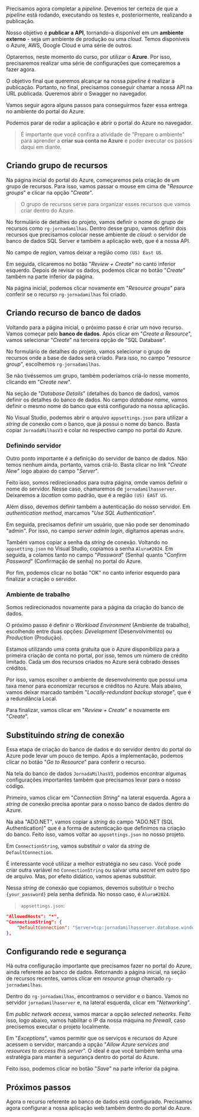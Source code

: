 ﻿Precisamos agora completar a *pipeline*. Devemos ter certeza de que a *pipeline* está rodando, executando os testes e, posteriormente, realizando a publicação.

Nosso objetivo é **publicar a API**, tornando-a disponível em um **ambiente externo** - seja um ambiente de produção ou uma *cloud*. Temos disponíveis o Azure, AWS, Google Cloud e uma série de outros.

Optaremos, neste momento do curso, por utilizar o **Azure**. Por isso, precisaremos realizar uma série de configurações que começaremos a fazer agora.

O objetivo final que queremos alcançar na nossa *pipeline* é realizar a publicação. Portanto, no final, precisamos conseguir chamar a nossa API na URL publicada. Queremos abrir o Swagger no navegador.

Vamos seguir agora alguns passos para conseguirmos fazer essa entrega no ambiente do portal do Azure.

Podemos parar de rodar a aplicação e abrir o portal do Azure no navegador.

> É importante que você confira a atividade de "Prepare o ambiente" para aprender a **criar sua conta no Azure** e poder executar os passos daqui em diante.

## Criando grupo de recursos

Na página inicial do portal do Azure, começaremos pela criação de um grupo de recursos. Para isso, vamos passar o mouse em cima de "*Resource groups*" e clicar na opção "*Create*".

> O grupo de recursos serve para organizar esses recursos que vamos criar dentro do Azure.

No formulário de detalhes do projeto, vamos definir o nome do grupo de recursos como `rg-jornadamilhas`. Dentro desse grupo, vamos definir dois recursos que precisamos colocar nesse ambiente de *cloud*: o servidor de banco de dados SQL Server e também a aplicação web, que é a nossa API.

No campo de *region*, vamos deixar a região como `(US) East US`.

Em seguida, clicaremos no botão "*Review + Create*" no canto inferior esquerdo. Depois de revisar os dados, podemos clicar no botão "*Create*" também na parte inferior da página.

Na página inicial, podemos clicar novamente em "*Resource groups*" para conferir se o recurso `rg-jornadamilhas` foi criado.

## Criando recurso de banco de dados

Voltando para a página inicial, o próximo passo é criar um novo recurso. Vamos começar pelo **banco de dados**. Após clicar em "*Create a Resource*", vamos selecionar "*Create*" na terceira opção de "SQL Database".

No formulário de detalhes do projeto, vamos selecionar o grupo de recursos onde a base de dados será criado. Para isso, no campo "*resource group*", escolhemos `rg-jornadamilhas`. 

Se não tivéssemos um grupo, também poderíamos criá-lo nesse momento, clicando em "*Create new*".

Na seção de "*Database Details*" (detalhes do banco de dados), vamos definir os detalhes do banco de dados. No campo *database name*, vamos definir o mesmo nome do banco que está configurado na nossa aplicação.

No Visual Studio, podemos abrir o arquivo `appsettings.json` para utilizar a *string* de conexão com o banco, que já possui o nome do banco. Basta copiar `JornadaMilhasV3` e colar no respectivo campo no portal do Azure.

### Definindo servidor

Outro ponto importante é a definição do servidor de banco de dados. Não temos nenhum ainda, portanto, vamos criá-lo. Basta clicar no link "*Create New*" logo abaixo do campo "*Server*".

Feito isso, somos redirecionados para outra página, omde vamos definir o nome do servidor. Nesse caso, chamaremos de `jornadamilhasserver`. Deixaremos a *location* como padrão, que é a região `(US) EAST US`.

Além disso, devemos definir também a autenticação do nosso servidor. Em *authentication method*, marcamos "*Use SQL Authentication*".

Em seguida, precisamos definir um usuário, que não pode ser denominado "admin". Por isso, no campo *server admin login*, digitamos apenas `andre`.

Também vamos copiar a senha da *string* de conexão. Voltando no `appsetting.json` no Visual Studio, copiamos a senha `Alura#2024`. Em seguida, a colamos tanto no campo "*Password*" (Senha) quanto "*Confirm Password*" (Confirmação de senha) no portal do Azure. 

Por fim, podemos clicar no botão "OK" no canto inferior esquerdo para finalizar a criação o servidor.

### Ambiente de trabalho

Somos redirecionados novamente para a página da criação do banco de dados.

O próximo passo é definir o *Workload Environment* (Ambiente de trabalho), escolhendo entre duas opções: *Development* (Desenvolvimento) ou *Production* (Produção).

Estamos utilizando uma conta gratuita que o Azure disponibiliza para a primeira criação de conta no portal, por isso, temos um número de crédito limitado. Cada um dos recursos criados no Azure será cobrado desses créditos.

Por isso, vamos escolher o ambiente de desenvolvimento que possui uma taxa menor para economizar recursos e créditos no Azure. Mais abaixo, vamos deixar marcado também "*Locally-redundant backup storage*", que é a redundância Local.

Para finalizar, vamos clicar em "*Review + Create*" e novamente em "*Create*".

## Substituindo *string* de conexão

Essa etapa de criação do banco de dados e do servidor dentro do portal do Azure pode levar um pouco de tempo. Após a implementação, podemos clicar no botão "*Go to Resource*" para conferir o recurso.

Na tela do banco de dados `JornadaMilhasV3`, podemos encontrar algumas configurações importantes também que precisamos levar para o nosso código.

Primeiro, vamos clicar em "*Connection String*" na lateral esquerda. Agora a *string* de conexão precisa apontar para o nosso banco de dados dentro do Azure. 

Na aba "ADO.NET", vamos copiar a *string* do campo "ADO.NET (SQL Authentication)" que é a forma de autenticação que definimos na criação do banco. Feito isso, vamos voltar ao `appsettings.json` no nosso projeto.

Em `ConnectionString`, vamos substituir o valor da *string* de `DefaultConnection`.

É interessante você utilizar a melhor estratégia no seu caso. Você pode criar outra variável no `ConnectionString` ou salvar uma *secret* em outro tipo de arquivo. Mas, por efeito didático, vamos apenas substituir.

Nessa *string* de conexão que copiamos, devemos substituir o trecho `{your_password}` pela senha definida. No nosso caso, é `Alura#2024`.

> `appsettings.json`:

```json
"AllowedHosts": "*",
"ConnectionString": {
	"DefaultConnection": "Server=tcp:jornadamilhasserver.database.windows.net,1433;Initial Catalog=JornadaMilhasV3;Persist Security Info=False;User ID=andre;Password=Alura#2024;MultipleActiveResultSets=False;Encrypt=True;TrustServerCertificate=False;Connection Timeout=30;"
},
```

## Configurando rede e segurança

Há outra configuração importante que precisamos fazer no portal do Azure, ainda referente ao banco de dados. Retornando a página inicial, na seção de recursos recentes, vamos clicar em *resource group* chamado `rg-jornadamilhas`.

Dentro do `rg-jornadamilhas`, encontramos o servidor e o banco. Vamos no servidor `jornadamilhaserver` e, na lateral esquerda, clicar em "*Networking*".

Em *public network access*, vamos marcar a opção *selected networks*. Feito isso, logo abaixo, vamos habilitar o IP da nossa máquina no *firewall*, caso precisemos executar o projeto localmente.

Em "*Exceptions*", vamos permitir que os serviços e recursos do Azure acessem o servidor, marcando a opção "*Allow Azure services and resources to access this server*". O ideal é que você também tenha uma estratégia para manter a segurança dentro do portal do Azure.

Feito isso, podemos clicar no botão "*Save*" na parte inferior da página.

## Próximos passos

Agora o recurso referente ao banco de dados está configurado. Precisamos agora configurar a nossa aplicação web também dentro do portal do Azure.
